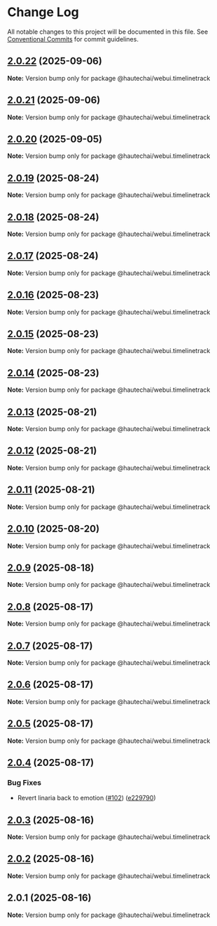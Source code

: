 # Change Log

All notable changes to this project will be documented in this file.
See [Conventional Commits](https://conventionalcommits.org) for commit guidelines.

## [2.0.22](https://github.com/HautechAI/webui/compare/@hautechai/webui.timelinetrack@2.0.21...@hautechai/webui.timelinetrack@2.0.22) (2025-09-06)

**Note:** Version bump only for package @hautechai/webui.timelinetrack

## [2.0.21](https://github.com/HautechAI/webui/compare/@hautechai/webui.timelinetrack@2.0.20...@hautechai/webui.timelinetrack@2.0.21) (2025-09-06)

**Note:** Version bump only for package @hautechai/webui.timelinetrack

## [2.0.20](https://github.com/HautechAI/webui/compare/@hautechai/webui.timelinetrack@2.0.19...@hautechai/webui.timelinetrack@2.0.20) (2025-09-05)

**Note:** Version bump only for package @hautechai/webui.timelinetrack

## [2.0.19](https://github.com/HautechAI/webui/compare/@hautechai/webui.timelinetrack@2.0.18...@hautechai/webui.timelinetrack@2.0.19) (2025-08-24)

**Note:** Version bump only for package @hautechai/webui.timelinetrack

## [2.0.18](https://github.com/HautechAI/webui/compare/@hautechai/webui.timelinetrack@2.0.17...@hautechai/webui.timelinetrack@2.0.18) (2025-08-24)

**Note:** Version bump only for package @hautechai/webui.timelinetrack

## [2.0.17](https://github.com/HautechAI/webui/compare/@hautechai/webui.timelinetrack@2.0.16...@hautechai/webui.timelinetrack@2.0.17) (2025-08-24)

**Note:** Version bump only for package @hautechai/webui.timelinetrack

## [2.0.16](https://github.com/HautechAI/webui/compare/@hautechai/webui.timelinetrack@2.0.15...@hautechai/webui.timelinetrack@2.0.16) (2025-08-23)

**Note:** Version bump only for package @hautechai/webui.timelinetrack

## [2.0.15](https://github.com/HautechAI/webui/compare/@hautechai/webui.timelinetrack@2.0.14...@hautechai/webui.timelinetrack@2.0.15) (2025-08-23)

**Note:** Version bump only for package @hautechai/webui.timelinetrack

## [2.0.14](https://github.com/HautechAI/webui/compare/@hautechai/webui.timelinetrack@2.0.13...@hautechai/webui.timelinetrack@2.0.14) (2025-08-23)

**Note:** Version bump only for package @hautechai/webui.timelinetrack

## [2.0.13](https://github.com/HautechAI/webui/compare/@hautechai/webui.timelinetrack@2.0.12...@hautechai/webui.timelinetrack@2.0.13) (2025-08-21)

**Note:** Version bump only for package @hautechai/webui.timelinetrack

## [2.0.12](https://github.com/HautechAI/webui/compare/@hautechai/webui.timelinetrack@2.0.11...@hautechai/webui.timelinetrack@2.0.12) (2025-08-21)

**Note:** Version bump only for package @hautechai/webui.timelinetrack

## [2.0.11](https://github.com/HautechAI/webui/compare/@hautechai/webui.timelinetrack@2.0.10...@hautechai/webui.timelinetrack@2.0.11) (2025-08-21)

**Note:** Version bump only for package @hautechai/webui.timelinetrack

## [2.0.10](https://github.com/HautechAI/webui/compare/@hautechai/webui.timelinetrack@2.0.9...@hautechai/webui.timelinetrack@2.0.10) (2025-08-20)

**Note:** Version bump only for package @hautechai/webui.timelinetrack

## [2.0.9](https://github.com/HautechAI/webui/compare/@hautechai/webui.timelinetrack@2.0.8...@hautechai/webui.timelinetrack@2.0.9) (2025-08-18)

**Note:** Version bump only for package @hautechai/webui.timelinetrack

## [2.0.8](https://github.com/HautechAI/webui/compare/@hautechai/webui.timelinetrack@2.0.7...@hautechai/webui.timelinetrack@2.0.8) (2025-08-17)

**Note:** Version bump only for package @hautechai/webui.timelinetrack

## [2.0.7](https://github.com/HautechAI/webui/compare/@hautechai/webui.timelinetrack@2.0.6...@hautechai/webui.timelinetrack@2.0.7) (2025-08-17)

**Note:** Version bump only for package @hautechai/webui.timelinetrack

## [2.0.6](https://github.com/HautechAI/webui/compare/@hautechai/webui.timelinetrack@2.0.5...@hautechai/webui.timelinetrack@2.0.6) (2025-08-17)

**Note:** Version bump only for package @hautechai/webui.timelinetrack

## [2.0.5](https://github.com/HautechAI/webui/compare/@hautechai/webui.timelinetrack@2.0.4...@hautechai/webui.timelinetrack@2.0.5) (2025-08-17)

**Note:** Version bump only for package @hautechai/webui.timelinetrack

## [2.0.4](https://github.com/HautechAI/webui/compare/@hautechai/webui.timelinetrack@2.0.3...@hautechai/webui.timelinetrack@2.0.4) (2025-08-17)

### Bug Fixes

- Revert linaria back to emotion ([#102](https://github.com/HautechAI/webui/issues/102)) ([e229790](https://github.com/HautechAI/webui/commit/e229790dae8eba4b3037bbe41365e5a73ab7f6dc))

## [2.0.3](https://github.com/HautechAI/webui/compare/@hautechai/webui.timelinetrack@2.0.2...@hautechai/webui.timelinetrack@2.0.3) (2025-08-16)

**Note:** Version bump only for package @hautechai/webui.timelinetrack

## [2.0.2](https://github.com/HautechAI/webui/compare/@hautechai/webui.timelinetrack@2.0.1...@hautechai/webui.timelinetrack@2.0.2) (2025-08-16)

**Note:** Version bump only for package @hautechai/webui.timelinetrack

## 2.0.1 (2025-08-16)

**Note:** Version bump only for package @hautechai/webui.timelinetrack
